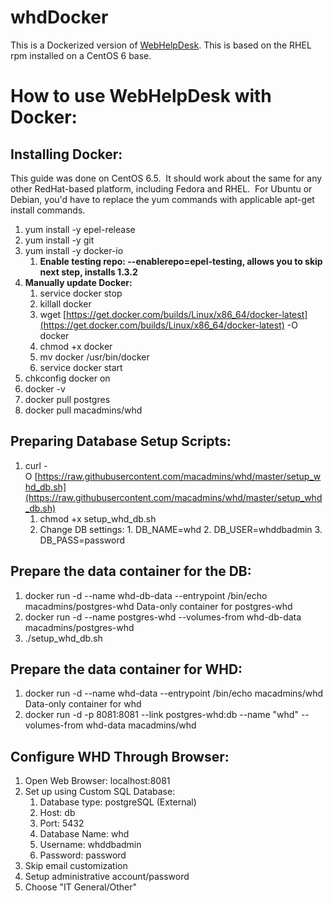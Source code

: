 whdDocker
=========

This is a Dockerized version of [WebHelpDesk](http://www.webhelpdesk.com/).  This is based on the RHEL rpm installed on a CentOS 6 base.

How to use WebHelpDesk with Docker:
=========

Installing Docker:
------

This guide was done on CentOS 6.5.  It should work about the same for any
other RedHat-based platform, including Fedora and RHEL.  For Ubuntu or Debian,
you'd have to replace the yum commands with applicable apt-get install
commands.

1. yum install -y epel-release
2. yum install -y git
3. yum install -y docker-io
    1. **Enable testing repo: --enablerepo=epel-testing, allows you to skip next step, installs 1.3.2**
4. **Manually update Docker:**
    1. service docker stop
    2. killall docker
    3. wget [https://get.docker.com/builds/Linux/x86_64/docker-latest](https://get.docker.com/builds/Linux/x86_64/docker-latest) -O docker
    4. chmod +x docker
    5. mv docker /usr/bin/docker
    6. service docker start
5. chkconfig docker on
6. docker -v
7. docker pull postgres
8. docker pull macadmins/whd

Preparing Database Setup Scripts:
-----

 1. curl -O [https://raw.githubusercontent.com/macadmins/whd/master/setup_whd_db.sh](https://raw.githubusercontent.com/macadmins/whd/master/setup_whd_db.sh)
      1. chmod +x setup_whd_db.sh
      2. Change DB settings:
        1. DB_NAME=whd
        2. DB_USER=whddbadmin
        3. DB_PASS=password


Prepare the data container for the DB:
-----

1. docker run -d --name whd-db-data --entrypoint /bin/echo macadmins/postgres-whd Data-only container for postgres-whd
2. docker run -d --name postgres-whd --volumes-from whd-db-data macadmins/postgres-whd
3. ./setup_whd_db.sh

Prepare the data container for WHD:
-----

1. docker run -d --name whd-data --entrypoint /bin/echo macadmins/whd Data-only container for whd
2. docker run -d -p 8081:8081 --link postgres-whd:db --name "whd" --volumes-from whd-data macadmins/whd


Configure WHD Through Browser:
----

1. Open Web Browser: localhost:8081
2. Set up using Custom SQL Database:
      1. Database type: postgreSQL (External)
      2. Host: db
      3. Port: 5432
      4. Database Name: whd
      5. Username: whddbadmin
      6. Password: password
3. Skip email customization
4. Setup administrative account/password
5. Choose "IT General/Other"

